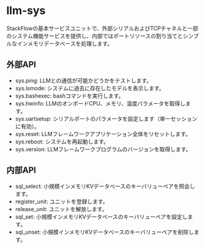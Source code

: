 # llm-sys

StackFlowの基本サービスユニットで、外部シリアルおよびTCPチャネルと一部のシステム機能サービスを提供し、内部ではポートリソースの割り当てとシンプルなインメモリデータベースを処理します。

## 外部API
- sys.ping: LLMとの通信が可能かどうかをテストします。
- sys.lsmode: システムに過去に存在したモデルを表示します。
- sys.bashexec: bashコマンドを実行します。
- sys.hwinfo: LLMのオンボードCPU、メモリ、温度パラメータを取得します。
- sys.uartsetup: シリアルポートのパラメータを設定します（単一セッションに有効）。
- sys.reset: LLMフレームワークアプリケーション全体をリセットします。
- sys.reboot: システムを再起動します。
- sys.version: LLMフレームワークプログラムのバージョンを取得します。

## 内部API
- sql_select: 小規模インメモリKVデータベースのキーバリューペアを照会します。
- register_unit: ユニットを登録します。
- release_unit: ユニットを解放します。
- sql_set: 小規模インメモリKVデータベースのキーバリューペアを設定します。
- sql_unset: 小規模インメモリKVデータベースのキーバリューペアを削除します。
